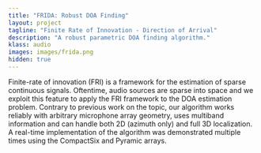 ```yaml
---
title: "FRIDA: Robust DOA Finding"
layout: project
tagline: "Finite Rate of Innovation - Direction of Arrival"
description: "A robust parametric DOA finding algorithm."
klass: audio
images: images/frida.png
hidden: true
---
```


Finite-rate of innovation (FRI) is a framework for the estimation of sparse continuous signals.
Oftentime, audio sources are sparse into space and we exploit this feature to apply
the FRI framework to the DOA estimation problem. Contrary to previous work on the topic,
our algorithm works reliably with arbitrary microphone array geometry, uses multiband
information and can handle both 2D (azimuth only) and full 3D localization.
A real-time implementation of the algorithm was demonstrated multiple times using the CompactSix
and Pyramic arrays.
